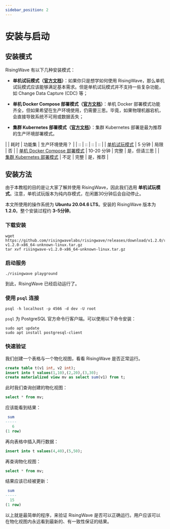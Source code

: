 ```yaml
---
sidebar_position: 2
---
```


# 安装与启动

## 安装模式

RisingWave 有以下几种安装模式：

- **单机试玩模式（[官方文档](https://docs.risingwave.com/docs/current/risingwave-trial/?method=overview)）**：如果你只是想学如何使用 RisingWave，那么单机试玩模式应该能够满足基本需求。但是单机试玩模式并不支持一些复杂功能，如 Change Data Capture (CDC) 等；

- **单机 Docker Compose 部署模式（[官方文档](https://docs.risingwave.com/docs/current/risingwave-trial/?method=docker-compose)）**：单机 Docker 部署模式功能齐全，但如果希望在生产环境使用，仍需要三思。毕竟，如果物理机器宕机，会直接导致系统不可用或数据丢失；

- **集群 Kubernetes 部署模式（[官方文档](https://docs.risingwave.com/docs/dev/risingwave-kubernetes/)）**：集群 Kubernetes 部署是最为推荐的生产环境部署模式。

|  | 耗时 | 功能集 | 生产环境使用？ |
| :: | :: | :: | :: |
|  [单机试玩模式](https://docs.risingwave.com/docs/current/risingwave-trial/?method=overview)   |  5 分钟      | 局限 | 否 |
|  [单机 Docker Compose 部署模式](https://docs.risingwave.com/docs/current/risingwave-trial/?method=docker-compose)  | 10-20 分钟        | 完整 | 是，但请三思 |
|  [集群 Kubernetes 部署模式](https://docs.risingwave.com/docs/dev/risingwave-kubernetes/)  | 不定        | 完整 | 是，推荐 |

## 安装方法

由于本教程的目的是让大家了解并使用 RisingWave，因此我们选用 **单机试玩模式**。注意，单机试玩版本为纯内存模式，在闲置30分钟后会自动停止。

本文所使用的操作系统为 **Ubuntu 20.04.6 LTS**。安装的 RisingWave 版本为 **1.2.0**。整个安装过程约 **3-5分钟**。

### 下载安装
```shell
wget https://github.com/risingwavelabs/risingwave/releases/download/v1.2.0/risingwave-v1.2.0-x86_64-unknown-linux.tar.gz
tar xvf risingwave-v1.2.0-x86_64-unknown-linux.tar.gz
```

### 启动服务
```shell
./risingwave playground
```
到此，RisingWave 已经启动运行了。

### 使用 `psql` 连接
```shell
psql -h localhost -p 4566 -d dev -U root
```

`psql` 为 PostgreSQL 官方命令行客户端。可以使用以下命令安装：
```shell
sudo apt update
sudo apt install postgresql-client
```

### 快速验证
我们创建一个表格与一个物化视图，看看 RisingWave 是否正常运行。
```sql
create table t(v1 int, v2 int);
insert into t values(1,10),(2,20),(3,30);
create materialized view mv as select sum(v1) from t;
```

此时我们查询创建的物化视图：
```sql
select * from mv;
```

应该能看到结果：
```sql
 sum
-----
   6
(1 row)
```

再向表格中插入两行数据：
```sql
insert into t values(4,40),(5,50);
```

再查询物化视图：
```sql
select * from mv;
```

结果应该已经被更新：
```sql
 sum
-----
  15
(1 row)
```

以上就是最简单的程序，来验证 RisingWave 是否可以正确运行。用户应该可以在物化视图内永远看到最新的、有一致性保证的结果。
